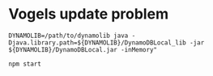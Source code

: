 # Vogels update problem

```
DYNAMOLIB=/path/to/dynamolib java -Djava.library.path=${DYNAMOLIB}/DynamoDBLocal_lib -jar ${DYNAMOLIB}/DynamoDBLocal.jar -inMemory"

npm start
```
